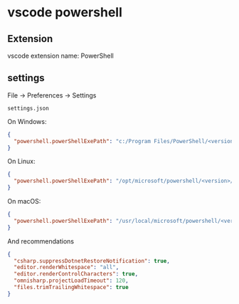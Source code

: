 # vscode powershell

## Extension

vscode extension name: PowerShell

## settings

File -> Preferences -> Settings

`settings.json`

On Windows:

```json
{
  "powershell.powerShellExePath": "c:/Program Files/PowerShell/<version>/pwsh.exe"
}
```

On Linux:

```json
{
  "powershell.powerShellExePath": "/opt/microsoft/powershell/<version>/pwsh"
}
```

On macOS:

```json
{
  "powershell.powerShellExePath": "/usr/local/microsoft/powershell/<version>/pwsh"
}
```

And recommendations

```json
{
  "csharp.suppressDotnetRestoreNotification": true,
  "editor.renderWhitespace": "all",
  "editor.renderControlCharacters": true,
  "omnisharp.projectLoadTimeout": 120,
  "files.trimTrailingWhitespace": true
}
```
